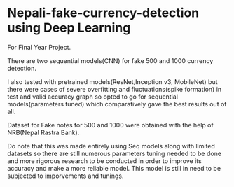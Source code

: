 # Nepali-fake-currency-detection using Deep Learning
For Final Year Project.

There are two sequential models(CNN) for fake 500 and 1000 currency detection.

I also tested with pretrained models(ResNet,Inception v3, MobileNet) but there were cases of severe overfitting and fluctuations(spike formation) in test and valid accuracy graph so opted to go for sequential models(parameters tuned) which comparatively gave the best results out of all.

Dataset for Fake notes for 500 and 1000 were obtained with the help of NRB(Nepal Rastra Bank).

Do note that this was made entirely using Seq models along with limited datasets so there are still numerous parameters tuning needed to be done and more rigorous research to be conducted in order to improve its accuracy and make a more reliable model. This model is still in need to be subjected to imporvements and tunings.
